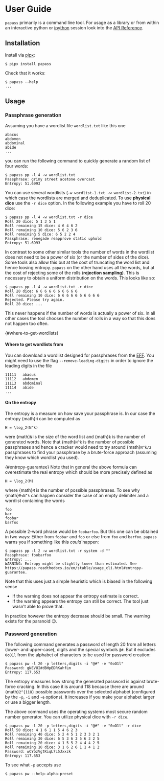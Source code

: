 # User Guide

`papass` primarily is a command line tool. For usage as a library or from within an
interactive python or [ipython](https://ipython.org/) session look into the [API
Reference](./api.rst).

## Installation

Install via [pipx](https://pipx.pypa.io/stable/):

```{code} console
$ pipx install papass
```

Check that it works:

```{code} console
$ papass --help
...
```

## Usage

### Passphrase generation

Assuming you have a wordlist file `wordlist.txt` like this one

```
abacus
abdomen
abdominal
abide
...
```

you can run the following command to quickly generate a random list of four words:

```{code} console
$ papass pp -l 4 -w wordlist.txt
Passphrase: grimy street acetone overcast
Entropy: 51.6993
```

You can use several wordlists (`-w wordlist-1.txt -w wordlist-2.txt`) in which case the
wordlists are merged and deduplicated. To use **physical dice** use the ``-r dice``
option. In the following example you have to roll 20 dice:

```{code} console
$ papass pp -l 4 -w wordlist.txt -r dice
Roll 20 dice: 5 1 3 5 1
Roll remaining 15 dice: 4 6 4 6 2
Roll remaining 10 dice: 5 6 2 3 6
Roll remaining 5 dice: 6 5 2 2 4
Passphrase: renegade reapprove static uphold
Entropy: 51.6993
```

In contrast to some other similar tools the number of words in the wordlist does not need
to be a power of six (or the number of sides of the dice). Some tools also allow this but
at the cost of truncating the word list and hence loosing entropy. ``papass`` on the other
hand uses all the words, but at the cost of rejecting some of the rolls (**rejection
sampling**). This is necessary to obtain a uniform distribution on the words. This looks
like so:

```{code} console
$ papass pp -l 4 -w wordlist.txt -r dice
Roll 20 dice: 6 6 6 6 6 6 6 6 6 6
Roll remaining 10 dice: 6 6 6 6 6 6 6 6 6 6
Rejected. Please try again.
Roll 20 dice: ...
```

This never happens if the number of words is actually a power of six. In all other cases
the tool chooses the number of rolls in a way so that this does not happen too often.

{#where-to-get-wordlists}
#### Where to get wordlists from

You can download a wordlist designed for passphrases from the
[EFF](https://www.eff.org/deeplinks/2016/07/new-wordlists-random-passphrases). You might
need to use the flag `--remove-leading-digits` in order to ignore the leading digits in
the file

```
11111   abacus
11112   abdomen
11113   abdominal
11114   abide
...
```

#### On the entropy

The entropy is a measure on how save your passphrase is. In our case the entropy {math}`H`
can be computed as

```{math}
H = \log_2(N^k)
```

were {math}`N` is the size of the word list and {math}`k` is the number of generated
words. Note that {math}`N^k` is the number of possible passphrases and hence a cracker
would need to try around {math}`N^k/2` passphrases to find your passphrase by a
brute-force approach (assuming they know which wordlist you used).

{#entropy-guarantee}
Note that in general the above formula can overestimate the real entropy which should be
more precisely defined as

```{math}
H = \log_2(M)
```

where {math}`M` is the number of possible passphrases. To see why {math}`M<N^k` can happen
consider the case of an empty delimiter and a wordlist containing the words

```
foo
bar
foobar
barfoo
```

A possible 2-word phrase would be `foobarfoo`. But this one can be obtained in two ways:
Either from `foobar` and `foo` or else from `foo` and `barfoo`. `papass` warns you if
something like this *could* happen:

```{code} console
$ papass pp -l 2 -w wordlist.txt -r system -d ""
Passphrase: foobarfoo
Entropy: ...
WARNING: Entropy might be slightly lower than estimated. See https://papass.readthedocs.io/en/stable/usage_cli.html#entropy-guarantee.
```

Note that this uses just a simple heuristic which is biased in the following sense

- If the warning does not appear the entropy estimate is correct.
- If the warning appears the entropy can still be correct. The tool just wasn't able to prove that.

In practice however the entropy decrease should be small. The warning exists for the paranoid 😉.

### Password generation

The following command generates a password of length 20 from all letters (lower- and
upper-case), digits and the special symbols `@#`. But it excludes `0oO1l` from the
alphabet of characters to be used for password creation:

```{code} console
$ papass pw -l 20 -p letters,digits -i "@#" -e "0oO1l"
Password: gNEVUI#dBHpEDRKahfLm
Entropy: 117.653
```

The entropy measures how strong the generated password is against brute-force cracking. In
this case it is around 118 because there are around {math}`2^{118}` possible passwords
over the selected alphabet (configured by the `-p`, `-i` and `-e` options). It increases
if you make your alphabet larger or use a bigger length.

The above command uses the operating systems most secure random number generator. You can
utilize physical dice with `-r dice`.

```{code} console
$ papass pw -l 20 -p letters,digits -i "@#" -e "0oO1l" -r dice
Roll 50 dice: 4 1 6 1 1 5 4 6 2 3
Roll remaining 40 dice: 5 2 4 5 1 2 3 3 2 1
Roll remaining 30 dice: 6 5 3 6 3 5 6 3 2 5
Roll remaining 20 dice: 4 1 5 5 2 4 4 4 2 5
Roll remaining 10 dice: 3 1 6 2 6 1 1 4 1 2
Password: wCYbzVgtKiqL7L5Jxxzk
Entropy: 117.653
```

To see what `-p` accepts use

```{code} console
$ papass pw --help-alpha-preset
```
